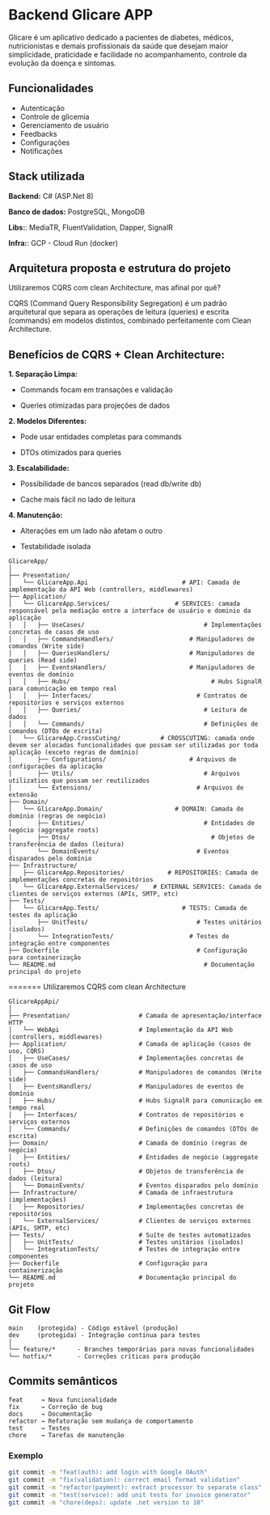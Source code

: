 # Backend Glicare APP

Glicare é um aplicativo dedicado a pacientes de diabetes, médicos, nutricionistas e demais profissionais da saúde que desejam maior simplicidade, praticidade e facilidade no acompanhamento, controle da evolução da doença e sintomas.

## Funcionalidades

- Autenticação
- Controle de glicemia
- Gerenciamento de usuário
- Feedbacks
- Configurações
- Notificações


## Stack utilizada

**Backend:** C# (ASP.Net 8)

**Banco de dados:** PostgreSQL, MongoDB

**Libs:**: MediaTR, FluentValidation, Dapper, SignalR

**Infra:**: GCP - Cloud Run (docker)

## Arquitetura proposta e estrutura do projeto

Utilizaremos CQRS com clean Architecture, mas afinal por quê?

CQRS (Command Query Responsibility Segregation) é um padrão arquitetural que separa as operações de leitura (queries) e escrita (commands) em modelos distintos, combinado perfeitamente com Clean Architecture.

## Benefícios de CQRS + Clean Architecture:

**1. Separação Limpa:**

- Commands focam em transações e validação

- Queries otimizadas para projeções de dados

**2. Modelos Diferentes:**

- Pode usar entidades completas para commands

- DTOs otimizados para queries

**3. Escalabilidade:**

- Possibilidade de bancos separados (read db/write db)

- Cache mais fácil no lado de leitura

**4. Manutenção:**

- Alterações em um lado não afetam o outro

- Testabilidade isolada


```plaintext
GlicareApp/
│
├── Presentation/                   
│   └── GlicareApp.Api					        # API: Camada de implementação da API Web (controllers, middlewares)
├── Application/						
│   └── GlicareApp.Services/			      # SERVICES: camada responsável pela mediação entre a interface de usuário e dominio da aplicação
│	│	├── UseCases/					              # Implementações concretas de casos de uso
│	│	├── CommandsHandlers/			          # Manipuladores de comandos (Write side)
│	│	├── QueriesHandlers/			          # Manipuladores de queries (Read side)
│	│	├── EventsHandlers/				          # Manipuladores de eventos de domínio
│	│	├── Hubs/						                # Hubs SignalR para comunicação em tempo real 
│	│	├── Interfaces/					            # Contratos de repositórios e serviços externos
│	│	├── Queries/					              # Leitura de dados
│	│	└── Commands/					              # Definições de comandos (DTOs de escrita)
│   └── GlicareApp.CrossCuting/		      # CROSSCUTING: camada onde devem ser alocadas funcionalidades que possam ser utilizadas por toda aplicação (exceto regras de domínio)
│		├── Configurations/				          # Arquivos de configurações da aplicação
│		├── Utils/						              # Arquivos utilizatios que possam ser reutilizados
│		└── Extensions/					            # Arquivos de extensão
├── Domain/								
│   └── GlicareApp.Domain/				      # DOMAIN: Camada de domínio (regras de negócio)
│		├── Entities/					              # Entidades de negócio (aggregate roots)
│		├── Dtos/						                # Objetos de transferência de dados (leitura)
│		└── DomainEvents/				            # Eventos disparados pelo domínio
├── Infrastructure/						
│   ├── GlicareApp.Repositories/		    # REPOSITORIES: Camada de implementações concretas de repositórios
│   └── GlicareApp.ExternalServices/    # EXTERNAL SERVICES: Camada de clientes de serviços externos (APIs, SMTP, etc)
├── Tests/								
│   └── GlicareApp.Tests/				        # TESTS: Camada de testes da aplicação
│		├── UnitTests/					            # Testes unitários (isolados)
│		└── IntegrationTests/			          # Testes de integração entre componentes
├── Dockerfile							            # Configuração para containerização
└── README.md							              # Documentação principal do projeto
```


=======
Utilizaremos CQRS com clean Architecture

```plaintext
GlicareAppApi/
│
├── Presentation/                   # Camada de apresentação/interface HTTP
│   └── WebApi                      # Implementação da API Web (controllers, middlewares)
├── Application/                    # Camada de aplicação (casos de uso, CQRS)
│   ├── UseCases/                   # Implementações concretas de casos de uso
│   ├── CommandsHandlers/           # Manipuladores de comandos (Write side)
│   ├── EventsHandlers/             # Manipuladores de eventos de domínio
│   ├── Hubs/                       # Hubs SignalR para comunicação em tempo real 
│   ├── Interfaces/                 # Contratos de repositórios e serviços externos
│   └── Commands/                   # Definições de comandos (DTOs de escrita)
├── Domain/                         # Camada de domínio (regras de negócio)
│   ├── Entities/                   # Entidades de negócio (aggregate roots)
│   ├── Dtos/                       # Objetos de transferência de dados (leitura)
│   └── DomainEvents/               # Eventos disparados pelo domínio
├── Infrastructure/                 # Camada de infraestrutura (implementações)
│   ├── Repositories/               # Implementações concretas de repositórios
│   └── ExternalServices/           # Clientes de serviços externos (APIs, SMTP, etc)
├── Tests/                          # Suíte de testes automatizados
│   ├── UnitTests/                  # Testes unitários (isolados)
│   └── IntegrationTests/           # Testes de integração entre componentes
├── Dockerfile                      # Configuração para containerização
└── README.md                       # Documentação principal do projeto
```

## Git Flow

```plaintext
main    (protegida) - Código estável (produção)
dev     (protegida) - Integração contínua para testes
│
└── feature/*      - Branches temporárias para novas funcionalidades
└── hotfix/*       - Correções críticas para produção
```


## Commits semânticos
```plaintext
feat     → Nova funcionalidade
fix      → Correção de bug
docs     → Documentação
refactor → Refatoração sem mudança de comportamento
test     → Testes
chore    → Tarefas de manutenção
```

### Exemplo
```bash
git commit -m "feat(auth): add login with Google OAuth"
git commit -m "fix(validation): correct email format validation"
git commit -m "refactor(payment): extract processor to separate class"
git commit -m "test(service): add unit tests for invoice generator"
git commit -m "chore(deps): update .net version to 10"
```


